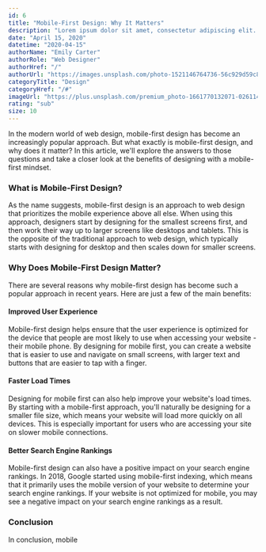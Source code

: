 ```yaml
---
id: 6
title: "Mobile-First Design: Why It Matters"
description: "Lorem ipsum dolor sit amet, consectetur adipiscing elit. Nullam pretium, nulla et rutrum sagittis, massa turpis tempus ex, nec egestas lacus dolor eu libero. Curabitur et felis ligula. Nullam mattis justo sed erat facilisis porttitor."
date: "April 15, 2020"
datetime: "2020-04-15"
authorName: "Emily Carter"
authorRole: "Web Designer"
authorHref: "/"
authorUrl: "https://images.unsplash.com/photo-1521146764736-56c929d59c83?ixlib=rb-4.0.3&ixid=MnwxMjA3fDB8MHxwaG90by1wYWdlfHx8fGVufDB8fHx8&auto=format&fit=crop&w=387&q=80"
categoryTitle: "Design"
categoryHref: "/#"
imageUrl: "https://plus.unsplash.com/premium_photo-1661770132071-026114fffb61?ixlib=rb-4.0.3&ixid=MnwxMjA3fDB8MHxwaG90by1wYWdlfHx8fGVufDB8fHx8&auto=format&fit=crop&w=870&q=80"
rating: "sub"
size: 10
---
```


In the modern world of web design, mobile-first design has become an increasingly popular approach. But what exactly is mobile-first design, and why does it matter? In this article, we'll explore the answers to those questions and take a closer look at the benefits of designing with a mobile-first mindset.

### What is Mobile-First Design?

As the name suggests, mobile-first design is an approach to web design that prioritizes the mobile experience above all else. When using this approach, designers start by designing for the smallest screens first, and then work their way up to larger screens like desktops and tablets. This is the opposite of the traditional approach to web design, which typically starts with designing for desktop and then scales down for smaller screens.

### Why Does Mobile-First Design Matter?

There are several reasons why mobile-first design has become such a popular approach in recent years. Here are just a few of the main benefits:

#### Improved User Experience

Mobile-first design helps ensure that the user experience is optimized for the device that people are most likely to use when accessing your website - their mobile phone. By designing for mobile first, you can create a website that is easier to use and navigate on small screens, with larger text and buttons that are easier to tap with a finger.

#### Faster Load Times

Designing for mobile first can also help improve your website's load times. By starting with a mobile-first approach, you'll naturally be designing for a smaller file size, which means your website will load more quickly on all devices. This is especially important for users who are accessing your site on slower mobile connections.

#### Better Search Engine Rankings

Mobile-first design can also have a positive impact on your search engine rankings. In 2018, Google started using mobile-first indexing, which means that it primarily uses the mobile version of your website to determine your search engine rankings. If your website is not optimized for mobile, you may see a negative impact on your search engine rankings as a result.

### Conclusion

In conclusion, mobile